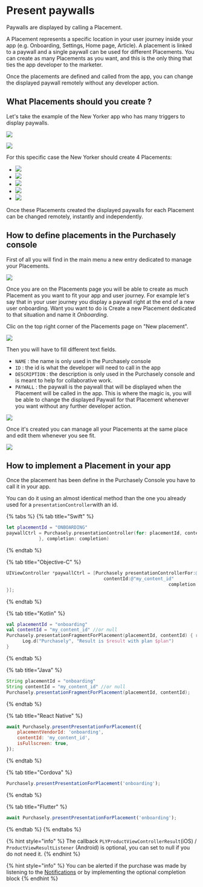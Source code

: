 # Present paywalls

Paywalls are displayed by calling a Placement.

A Placement represents a specific location in your user journey inside your app (e.g. Onboarding, Settings, Home page, Article). A placement is linked to a paywall and a single paywall can be used for different Placements. You can create as many Placements as you want, and this is the only thing that ties the app developer to the marketer.&#x20;

Once the placements are defined and called from the app, you can change the displayed paywall remotely without any developer action.

## What Placements should you create ?

Let's take the example of the New Yorker app who has many triggers to display paywalls.

![](<../../../.gitbook/assets/image (163).png>)

![](<../../../.gitbook/assets/image (203).png>)

For this specific case the New Yorker should create 4 Placements:

* ![](<../../../.gitbook/assets/App launch (1).png>)
* ![](<../../../.gitbook/assets/Nav bar.png>)
* ![](../../../.gitbook/assets/Toaster.png)
* ![](<../../../.gitbook/assets/Magazine issue.png>)
* ![](../../../.gitbook/assets/Settings.png)

Once these Placements created the displayed paywalls for each Placement can be changed remotely, instantly and independently.

## How to define placements in the Purchasely console

First of all you will find in the main menu a new entry dedicated to manage your Placements.

![](<../../../.gitbook/assets/image (122).png>)

Once you are on the Placements page you will be able to create as much Placement as you want to fit your app and user journey. For example let's say that in your user journey you display a paywall right at the end of a new user onboarding. Want you want to do is Create a new Placement dedicated to that situation and name it _Onboarding_.

Clic on the top right corner of the Placements page on "New placement".

![](<../../../.gitbook/assets/image (166).png>)

Then you will have to fill different text fields.

* `NAME` : the name is only used in the Purchasely console&#x20;
* `ID` : the id is what the developer will need to call in the app
* `DESCRIPTION` : the description is only used in the Purchasely console and is meant to help for collaborative work.
* `PAYWALL` : the paywall is the paywall that will be displayed when the Placement will be called in the app. This is where the magic is, you will be able to change the displayed Paywall for that Placement whenever you want without any further developer action.

![](<../../../.gitbook/assets/image (144).png>)

Once it's created you can manage all your Placements at the same place and edit them whenever you see fit.

![](<../../../.gitbook/assets/image (182).png>)

## How to implement a Placement in your app



Once the placement has been define in the Purchasely Console you have to call it in your app.

You can do it using an almost identical method than the one you already used for a `presentationController`with an id.



{% tabs %}
{% tab title="Swift" %}
```swift
let placementId = "ONBOARDING"
paywallCtrl = Purchasely.presentationController(for: placementId, contentId: contentId, loaded: { _, _, _ in
            }, completion: completion)
```
{% endtab %}

{% tab title="Objective-C" %}
```objectivec
UIViewController *paywallCtrl = [Purchasely presentationControllerFor:@"my_placement_id"
						            contentId:@"my_content_id"
                                                            completion:^(enum PLYProductViewControllerResult result, PLYPlan * _Nullable plan) {
}];

```
{% endtab %}

{% tab title="Kotlin" %}
```kotlin
val placementId = "onboarding"
val contentId = "my_content_id" //or null
Purchasely.presentationFragmentForPlacement(placementId, contentId) { result, plan ->
      Log.d("Purchasely", "Result is $result with plan $plan")
}
```
{% endtab %}

{% tab title="Java" %}
```java
String placementId = "onboarding"
String contentId = "my_content_id" //or null
Purchasely.presentationFragmentForPlacement(placementId, contentId);
```
{% endtab %}

{% tab title="React Native" %}
```jsx
await Purchasely.presentPresentationForPlacement({
    placementVendorId: 'onboarding',
    contentId: 'my_content_id',
    isFullscreen: true,
});
```
{% endtab %}

{% tab title="Cordova" %}
```jsx
Purchasely.presentPresentationForPlacement('onboarding');
```
{% endtab %}

{% tab title="Flutter" %}
```jsx
await Purchasely.presentPresentationForPlacement('onboarding');
```
{% endtab %}
{% endtabs %}

{% hint style="info" %}
The callback `PLYProductViewControllerResult`(iOS) / `ProductViewResultListener` (Android) is optional, you can set to null if you do not need it.
{% endhint %}

{% hint style="info" %}
You can be alerted if the purchase was made by listening to the [Notifications](https://github.com/Purchasely/Purchasely-iOS#notifications) or by implementing the optional completion block
{% endhint %}



